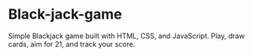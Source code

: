 # Black-jack-game
Simple Blackjack game built with HTML, CSS, and JavaScript. Play, draw cards, aim for 21, and track your score.
